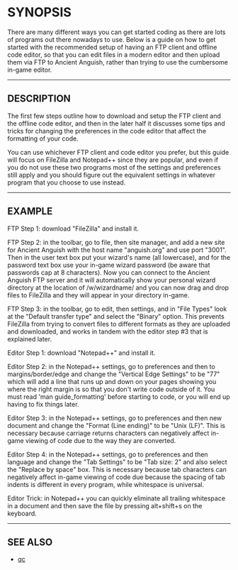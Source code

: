 # SYNOPSIS

There are many different ways you can get started coding as there are lots of
programs out there nowadays to use. Below is a guide on how to get started
with the recommended setup of having an FTP client and offline code editor,
so that you can edit files in a modern editor and then upload them via FTP to
Ancient Anguish, rather than trying to use the cumbersome in-game editor.

---

## DESCRIPTION

The first few steps outline how to download and setup the FTP client and the
offline code editor, and then in the later half it discusses some tips and
tricks for changing the preferences in the code editor that affect the
formatting of your code.

You can use whichever FTP client and code editor you prefer, but this guide
will focus on FileZilla and Notepad++ since they are popular, and even if you
do not use these two programs most of the settings and preferences still
apply and you should figure out the equivalent settings in whatever program
that you choose to use instead.

---

## EXAMPLE

FTP Step 1: download "FileZilla" and install it.

FTP Step 2: in the toolbar, go to file, then site manager, and add a new site
for Ancient Anguish with the host name "anguish.org" and use port "3001".
Then in the user text box put your wizard's name (all lowercase), and for the
password text box use your in-game wizard password (be aware that passwords
cap at 8 characters). Now you can connect to the Ancient Anguish FTP server
and it will automatically show your personal wizard directory at the location
of /w/wizardname/ and you can now drag and drop files to FileZilla and they
will appear in your directory in-game.

FTP Step 3: in the toolbar, go to edit, then settings, and in "File Types"
look at the "Default transfer type" and select the "Binary" option. This
prevents FileZilla from trying to convert files to different formats as they
are uploaded and downloaded, and works in tandem with the editor step #3 that
is explained later.

Editor Step 1: download "Notepad++" and install it.

Editor Step 2: in the Notepad++ settings, go to preferences and then to
margins/border/edge and change the "Vertical Edge Settings" to be "77" which
will add a line that runs up and down on your pages showing you where the
right margin is so that you don't write code outside of it. You must read
'man guide_formatting' before starting to code, or you will end up having to
fix things later.

Editor Step 3: in the Notepad++ settings, go to preferences and then new
document and change the "Format (Line ending)" to be "Unix (LF)". This is
necessary because carriage returns characters can negatively affect in-game
viewing of code due to the way they are converted.

Editor Step 4: in the Notepad++ settings, go to preferences and then language
and change the "Tab Settings" to be "Tab size: 2" and also select the
"Replace by space" box. This is necessary because tab characters can
negatively affect in-game viewing of code due because the spacing of tab
indents is different in every program, while whitespace is universal.

Editor Trick: in Notepad++ you can quickly eliminate all trailing whitespace
in a document and then save the file by pressing alt+shift+s on the keyboard.

---

## SEE ALSO

- [qc](./README.md)
